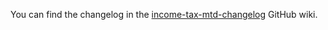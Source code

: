 You can find the changelog in the [income-tax-mtd-changelog](https://github.com/hmrc/income-tax-mtd-changelog/wiki)
GitHub wiki.